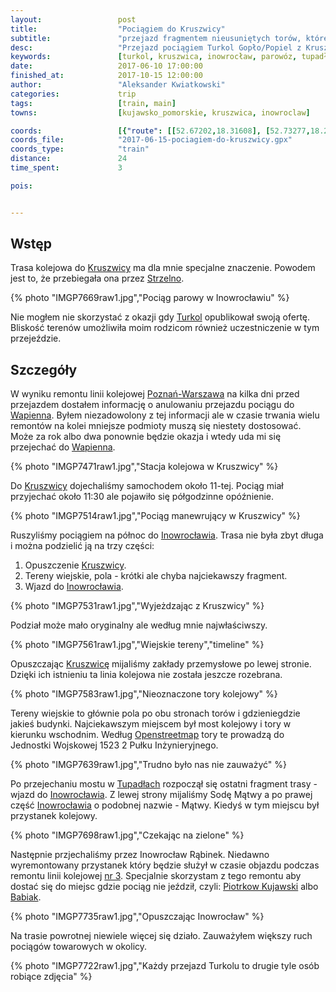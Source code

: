 ```yaml
---
layout:                 post
title:                  "Pociągiem do Kruszwicy"
subtitle:               "przejazd fragmentem nieusuniętych torów, które kiedyś łączyły Inowrocław przez Kruszwicę i Strzelno z Mogilnem"
desc:                   "Przejazd pociągiem Turkol Gopło/Popiel z Kruszwicy do Inowrocławia z powrotem."
keywords:               [turkol, kruszwica, inowrocław, parowóz, tupadły, strzelno]
date:                   2017-06-10 17:00:00
finished_at:            2017-10-15 12:00:00
author:                 "Aleksander Kwiatkowski"
categories:             trip
tags:                   [train, main]
towns:                  [kujawsko_pomorskie, kruszwica, inowroclaw]

coords:                 [{"route": [[52.67202,18.31608], [52.73277,18.27523], [52.76893,18.24364], [52.77869,18.20107], [52.78866,18.20107], [52.79613,18.23437], [52.80371,18.24313]], "type": "train"}]
coords_file:            "2017-06-15-pociagiem-do-kruszwicy.gpx"
coords_type:            "train"
distance:               24
time_spent:             3

pois:


---
```


[turkol]: http://www.turkol.pl/
[osm-tory]: http://www.openstreetmap.org/search?query=kruszwica#map=15/52.7311/18.2948

[wiki-kruszwica]: https://pl.wikipedia.org/wiki/Kruszwica
[wiki-strzelno]: https://pl.wikipedia.org/wiki/Strzelno
[wiki-linia-3]: https://pl.wikipedia.org/wiki/Linia_kolejowa_nr_3
[wiki-wapienno]: https://pl.wikipedia.org/wiki/Wapienno
[wiki-inowroclaw]: https://pl.wikipedia.org/wiki/Inowroc%C5%82aw
[wiki-tupadly]: https://pl.wikipedia.org/wiki/Tupad%C5%82y_(gmina_Inowroc%C5%82aw)
[wiki-piotrkow-kujawski]: https://pl.wikipedia.org/wiki/Piotrk%C3%B3w_Kujawski
[wiki-babiak]: https://pl.wikipedia.org/wiki/Babiak_(powiat_kolski)


Wstęp
-----

Trasa kolejowa do [Kruszwicy][wiki-kruszwica] ma dla mnie specjalne znaczenie.
Powodem jest to, że przebiegała ona przez [Strzelno][wiki-strzelno].

{% photo "IMGP7669raw1.jpg","Pociąg parowy w Inowrocławiu" %}

Nie mogłem nie skorzystać z okazji gdy [Turkol][turkol] opublikował swoją
ofertę. Bliskość terenów umożliwiła moim rodzicom również uczestniczenie w
tym przejeździe.

Szczegóły
---------

W wyniku remontu linii kolejowej [Poznań-Warszawa][wiki-linia-3] na kilka dni
przed przejazdem dostałem informację o anulowaniu przejazdu pociągu do
[Wapienna][wiki-wapienno]. Byłem niezadowolony z tej informacji ale
w czasie trwania wielu remontów na kolei mniejsze podmioty muszą się
niestety dostosować.
Może za rok albo dwa ponownie będzie okazja i wtedy uda mi się przejechać
do [Wapienna][wiki-wapienno].

{% photo "IMGP7471raw1.jpg","Stacja kolejowa w Kruszwicy" %}

Do [Kruszwicy][wiki-kruszwica] dojechaliśmy samochodem około 11-tej.
Pociąg miał przyjechać
około 11:30 ale pojawiło się półgodzinne opóźnienie.

{% photo "IMGP7514raw1.jpg","Pociąg manewrujący w Kruszwicy" %}

Ruszyliśmy pociągiem na północ do [Inowrocławia][wiki-inowroclaw].
Trasa nie była zbyt długa i można podzielić ją na trzy części:

1. Opuszczenie [Kruszwicy][wiki-kruszwica].
2. Tereny wiejskie, pola - krótki ale chyba najciekawszy fragment.
3. Wjazd do [Inowrocławia][wiki-inowroclaw].

{% photo "IMGP7531raw1.jpg","Wyjeżdzając z Kruszwicy" %}

Podział może mało oryginalny ale według mnie najwłaściwszy.

{% photo "IMGP7561raw1.jpg","Wiejskie tereny","timeline" %}

Opuszczając [Kruszwicę][wiki-kruszwica] mijaliśmy zakłady przemysłowe po lewej
stronie. Dzięki ich istnieniu ta linia kolejowa nie została
jeszcze rozebrana.

{% photo "IMGP7583raw1.jpg","Nieoznaczone tory kolejowy" %}

Tereny wiejskie to głównie pola po obu stronach torów i gdzieniegdzie jakieś budynki.
Najciekawszym miejscem był most kolejowy i tory w kierunku wschodnim. Według
[Openstreetmap][osm-tory] tory te prowadzą do Jednostki Wojskowej 1523
2 Pułku Inżynieryjnego.

{% photo "IMGP7639raw1.jpg","Trudno było nas nie zauważyć" %}

Po przejechaniu mostu w [Tupadłach][wiki-tupadly] rozpoczął się ostatni
fragment trasy - wjazd do [Inowrocławia][wiki-inowroclaw]. Z lewej strony
mijaliśmy Sodę Mątwy a po prawej część [Inowrocławia][wiki-inowroclaw]
o podobnej nazwie - Mątwy.
Kiedyś w tym miejscu był przystanek kolejowy.

{% photo "IMGP7698raw1.jpg","Czekając na zielone" %}

Następnie przjechaliśmy przez Inowrocław Rąbinek. Niedawno wyremontowany
przystanek który będzie służył w czasie objazdu podczas remontu
linii kolejowej [nr 3][wiki-linia-3]. Specjalnie skorzystam z tego remontu
aby dostać się do miejsc gdzie pociąg nie jeździł, czyli:
[Piotrkow Kujawski][wiki-piotrkow-kujawski] albo [Babiak][wiki-babiak].

{% photo "IMGP7735raw1.jpg","Opuszczając Inowrocław" %}

Na trasie powrotnej niewiele więcej się działo. Zauważyłem większy ruch
pociągów towarowych w okolicy.

{% photo "IMGP7722raw1.jpg","Każdy przejazd Turkolu to drugie tyle osób robiące zdjęcia" %}
